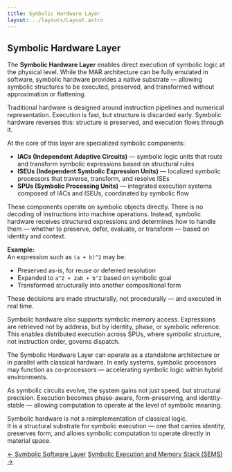```yaml
---
title: Symbolic Hardware Layer
layout: ../layouts/Layout.astro
---
```


## Symbolic Hardware Layer

The **Symbolic Hardware Layer** enables direct execution of symbolic logic at the physical level. While the MAR architecture can be fully emulated in software, symbolic hardware provides a native substrate — allowing symbolic structures to be executed, preserved, and transformed without approximation or flattening.

Traditional hardware is designed around instruction pipelines and numerical representation. Execution is fast, but structure is discarded early. Symbolic hardware reverses this: structure is preserved, and execution flows through it.

At the core of this layer are specialized symbolic components:

- **IACs (Independent Adaptive Circuits)** — symbolic logic units that route and transform symbolic expressions based on structural rules  
- **ISEUs (Independent Symbolic Expression Units)** — localized symbolic processors that traverse, transform, and resolve ISEs  
- **SPUs (Symbolic Processing Units)** — integrated execution systems composed of IACs and ISEUs, coordinated by symbolic flow

These components operate on symbolic objects directly. There is no decoding of instructions into machine operations. Instead, symbolic hardware receives structured expressions and determines how to handle them — whether to preserve, defer, evaluate, or transform — based on identity and context.

**Example:**  
An expression such as `(a + b)^2` may be:

- Preserved as-is, for reuse or deferred resolution  
- Expanded to `a^2 + 2ab + b^2` based on symbolic goal  
- Transformed structurally into another compositional form

These decisions are made structurally, not procedurally — and executed in real time.

Symbolic hardware also supports symbolic memory access. Expressions are retrieved not by address, but by identity, phase, or symbolic reference. This enables distributed execution across SPUs, where symbolic structure, not instruction order, governs dispatch.

The Symbolic Hardware Layer can operate as a standalone architecture or in parallel with classical hardware. In early systems, symbolic processors may function as co-processors — accelerating symbolic logic within hybrid environments.

As symbolic circuits evolve, the system gains not just speed, but structural precision. Execution becomes phase-aware, form-preserving, and identity-stable — allowing computation to operate at the level of symbolic meaning.

Symbolic hardware is not a reimplementation of classical logic.  
It is a structural substrate for symbolic execution — one that carries identity, preserves form, and allows symbolic computation to operate directly in material space.



<div class="hidden sm:flex justify-between mt-12">
  <a href="/software-layer" class="link-nav-soft">← Symbolic Software Layer</a>
  <a href="/sems" class="link-nav-soft">Symbolic Execution and Memory Stack (SEMS) →</a>
</div>
